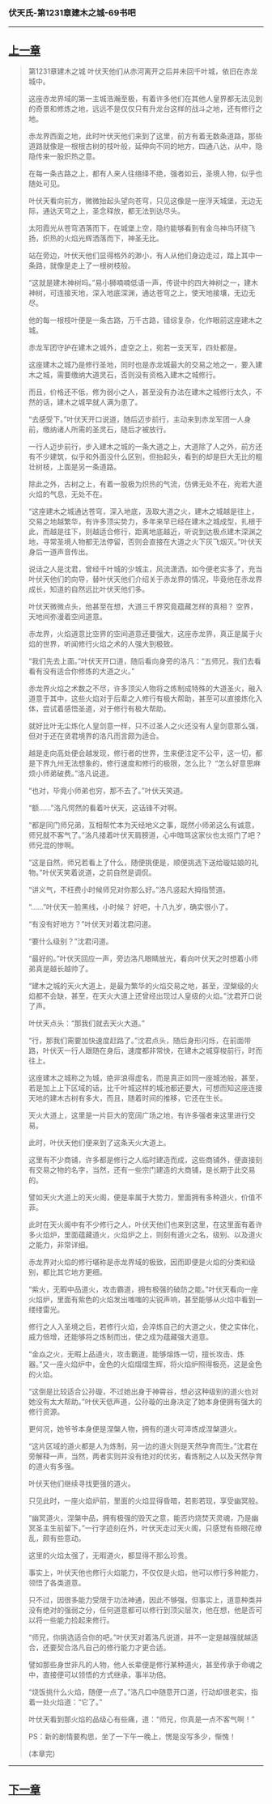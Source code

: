 ### 伏天氏-第1231章建木之城-69书吧

--------
[上一章](./e8453384c966e9d6140dcb22e90e9bb4.md)
--------


>
>
>
>第1231章建木之城
>叶伏天他们从赤河离开之后并未回千叶城，依旧在赤龙城中。
>
>这座赤龙界域的第一主城浩瀚至极，有着许多他们在其他人皇界都无法见到的奇景和修炼之地，远远不是仅仅只有升龙台这样的战斗之地，还有修行之地。
>
>赤龙界西面之地，此时叶伏天他们来到了这里，前方有着无数条道路，那些道路就像是一根根古树的枝叶般，延伸向不同的地方，四通八达，从中，隐隐传来一股炽热之意。
>
>在每一条古路之上，都有人来人往络绎不绝，强者如云，圣境人物，似乎也随处可见。
>
>叶伏天看向前方，微微抬起头望向苍穹，只见这像是一座浮天城堡，无边无际，通达天穹之上，圣念释放，都无法到达尽头。
>
>太阳霞光从苍穹洒落而下，在城堡上空，隐约能够看到有金乌神鸟环绕飞扬，炽热的火焰光辉洒落而下，神圣无比。
>
>站在旁边，叶伏天他们显得格外的渺小，有人从他们身边走过，踏上其中一条路，就像是走上了一根树枝般。
>
>“这就是建木神树吗。”易小狮喃喃低语一声，传说中的四大神树之一，建木神树，可连接天地，深入地底深渊，通达苍穹之上，使天地接壤，无边无尽。
>
>他的每一根枝叶便是一条古路，万千古路，错综复杂，化作眼前这座建木之城。
>
>赤龙军团守护在建木之城外，虚空之上，宛若一支天军，四处都是。
>
>这座建木之城乃是修行圣地，同时也是赤龙城最大的交易之地之一，要入建木之城，需要缴纳大道灵石，否则没有资格入建木之城修行。
>
>而且，价格还不低，修为弱小之人，甚至没有办法在建木之城修行太久，不然的话，建木之城早就人满为患了。
>
>“去感受下。”叶伏天开口说道，随后迈步前行，主动来到赤龙军团一人身前，缴纳诸人所需的圣灵石，随后才被放行。
>
>一行人迈步前行，步入建木之城的一条大道之上，大道除了人之外，前方还有不少建筑，似乎和外面没什么区别，但抬起头，看到的却是巨大无比的粗壮树枝，上面是另一条道路。
>
>除此之外，古树之上，有着一股极为炽热的气流，仿佛无处不在，宛若大道火焰的气息，无处不在。
>
>“这座建木之城通达苍穹，深入地底，汲取大道之火，建木之城越是往上，交易之地越繁华，有许多顶尖势力，多年来早已经在建木之城成型，扎根于此，而越是往下，则越适合修行，距离地底越近，听说到达极点建木深渊之地，寻常圣境人物都无法停留，否则会直接在大道之火下灰飞烟灭。”叶伏天身后一道声音传出。
>
>说话之人是沈君，曾经千叶城的少城主，风流潇洒，如今便老实多了，充当叶伏天他们的向导，替叶伏天他们介绍关于赤龙界的情况，毕竟他在赤龙界成长，知道的自然远比叶伏天他们多。
>
>叶伏天微微点头，他甚至在想，大道三千界究竟蕴藏怎样的真相？
>空界，天地间弥漫着空间道意。
>
>赤龙界，火焰道意比空界的空间道意还要强大，这座赤龙界，真正是属于火焰的世界，听闻修行火焰之术的人强大到极致。
>
>“我们先去上面。”叶伏天开口道，随后看向身旁的洛凡：“五师兄，我们去看看有没有适合你修炼的大道之火。”
>
>赤龙界火焰之术数之不尽，许多顶尖人物将之炼制成特殊的大道圣火，融入道意于其中，这些火焰对于后辈之人修行有极大帮助，甚至可以直接炼化入体，尝试着感悟圣道，对于修行有极大帮助。
>
>就好比叶无尘炼化人皇剑意一样，只不过圣人之火还没有人皇剑意那么强，但对于还在贤君境界的洛凡而言颇为适合。
>
>越是走向高处便会越发现，修行者的世界，生来便注定不公平，这一切，都是下界九州无法想象的，修行速度和修行的极限，怎么比？
>“怎么好意思麻烦小师弟破费。”洛凡说道。
>
>“也对，毕竟小师弟也穷，那不去了。”叶伏天笑道。
>
>“额……”洛凡愕然的看着叶伏天，这话锋不对啊。
>
>“都是同门师兄弟，互相帮忙本为天经地义之事，既然小师弟这么有诚意，师兄就不客气了。”洛凡搂着叶伏天肩膀道，心中暗骂这家伙也太抠门了吧？
>师兄混的惨啊。
>
>“这是自然，师兄若看上了什么，随便挑便是，顺便挑选下送给璇姑娘的礼物。”叶伏天笑着说道，之前自然是调侃。
>
>“讲义气，不枉费小时候师兄对你那么好。”洛凡竖起大拇指赞道。
>
>“……”叶伏天一脸黑线，小时候？
>好吧，十八九岁，确实很小了。
>
>“有没有好地方？”叶伏天对着沈君问道。
>
>“要什么级别？”沈君问道。
>
>“最好的。”叶伏天回应一声，旁边洛凡眼睛放光，看向叶伏天之时想着小师弟真是越长越帅了。
>
>“建木之城的天火大道上，是最为繁华的火焰交易之地，甚至，涅槃级的火焰都不会缺，甚至，在天火大道上还曾经出现过人皇级的火焰。”沈君开口说了声。
>
>叶伏天点头：“那我们就去天火大道。”
>
>“行，那我们需要加快速度赶路了。”沈君点头，随后身形闪烁，在前面带路，叶伏天一行人跟随在身后，速度都非常快，在建木之城穿梭前行，时而往上。
>
>这座建木之城称之为城，绝非浪得虚名，而是真正如同一座城池般，甚至，若是加上上下区域的话，比千叶城这样的城池都还要大，可想而知这座连接天地的建木古树有多大，而且，随着时间的推移，它还在生长。
>
>天火大道上，这里是一片巨大的宽阔广场之地，有许多强者来这里进行交易。
>
>此时，叶伏天他们便来到了这条天火大道上。
>
>这里有不少商铺，许多都是修行之人临时建造而成，这些商铺外，便直接刻有交易之物的名字，当然，还有一些宗门建造的大商铺，是长期于此交易的。
>
>譬如天火大道上的天火阁，便是率属于大势力，里面拥有多种道火，价值不菲。
>
>此时在天火阁中有不少修行之人，叶伏天他们也来到这里，在这里面有着许多火焰炉，里面蕴藏道火，火焰炉之上，则刻有道火之名，级别、以及道火之能力，非常详细。
>
>赤龙界对火焰的修行堪称是赤龙界域的极致，因而即便是火焰的分类和级别，都比其它地方更细。
>
>“紫火，无暇中品道火，攻击霸道，拥有极强的破防之能。”叶伏天看向一座火焰炉，里面有紫色的火焰发出嗤嗤的尖锐声响，甚至能够从火焰中看到一缕缕雷光。
>
>修行之人入圣境之后，若修行火焰，会淬炼自己的大道之火，使之实体化，威力倍增，还能够将之炼制而出，使之成为蕴藏强大道意。
>
>“金焱之火，无暇上品道火，攻击霸道，能够熔炼一切，擅长攻击、炼器。”又一座火焰炉中，金色的火焰熠熠生辉，将火焰炉照得极亮，这是金色的火焰。
>
>“这倒是比较适合公孙璇，不过她出身于神霄谷，想必这种级别的道火也对她没有太大帮助。”叶伏天低声道，公孙璇的出身决定了她本身便拥有强大的修行资源。
>
>更何况，她爷爷本身便是涅槃人物，拥有的道火可淬炼成涅槃道火。
>
>“这片区域的道火都是人为炼制，另一边的道火则是天然孕育而生。”沈君在旁解释一声，当然，两者实则并没有绝对的优劣，看炼制之人以及天然孕育的道火有多强。
>
>叶伏天他们继续寻找更强的道火。
>
>只见此时，一座火焰炉前，里面的火焰显得昏暗，若影若现，享受幽冥般。
>
>“幽冥道火，涅槃中品，拥有极强的毁灭之意，能否灼烧焚灭灵魂，乃是幽冥圣主生前留下。”一行字迹刻在外，叶伏天走过天火阁，只感觉有些眼花缭乱，颇有些意动。
>
>这里的火焰太强了，无暇道火，都显得不那么珍贵。
>
>事实上，叶伏天他也修行火焰能力，不仅仅是火焰，他可以修行多种能力，领悟了各类道意。
>
>只不过，因很多能力受限于功法神通，因此不够强，但事实上，道意种类并没有绝对的强弱之分，任何道意都可以修行到顶尖层次，他在想，他是否可以将一些能力捡起来修行。
>
>“师兄，你挑选适合你的吧。”叶伏天对着洛凡说道，并不一定是越强就越适合，还要契合洛凡自己的修行能力才更合适。
>
>譬如那些身世非凡的人物，他人长辈便是修行某种道火，甚至传承于命魂之中，直接便可以领悟的方式继承，事半功倍。
>
>“烧饭挑什么火焰，随便一点了。”洛凡口中随意开口道，行动却很老实，指着一处火焰道：“它了。”
>
>叶伏天看到那火焰的品级心有些痛，道：“师兄，你真是一点不客气啊！”
>
>PS：新的剧情要构思，坐了一下午一晚上，愣是没写多少，惭愧！
>
>(本章完)
>
>

--------
[下一章](./ffebee0628f8252a185331a5c16c0bc2.md)
--------
